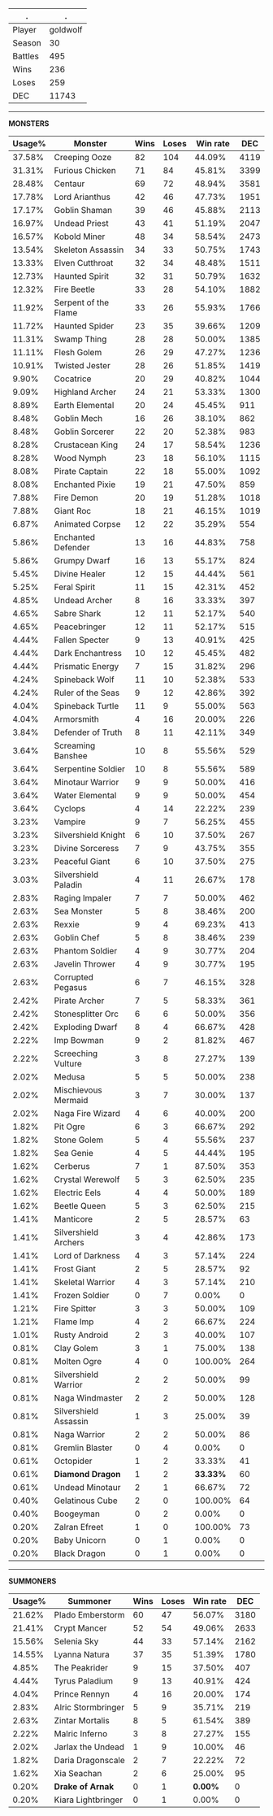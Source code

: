 .|.
|-|-
Player|goldwolf
Season|30
Battles|495
Wins|236
Loses|259
DEC|11743

---
**MONSTERS**

Usage%|Monster|Wins|Loses|Win rate|DEC|
-|-|-|-|-|-|
37.58%|Creeping Ooze|82|104|44.09%|4119|
31.31%|Furious Chicken|71|84|45.81%|3399|
28.48%|Centaur|69|72|48.94%|3581|
17.78%|Lord Arianthus|42|46|47.73%|1951|
17.17%|Goblin Shaman|39|46|45.88%|2113|
16.97%|Undead Priest|43|41|51.19%|2047|
16.57%|Kobold Miner|48|34|58.54%|2473|
13.54%|Skeleton Assassin|34|33|50.75%|1743|
13.33%|Elven Cutthroat|32|34|48.48%|1511|
12.73%|Haunted Spirit|32|31|50.79%|1632|
12.32%|Fire Beetle|33|28|54.10%|1882|
11.92%|Serpent of the Flame|33|26|55.93%|1766|
11.72%|Haunted Spider|23|35|39.66%|1209|
11.31%|Swamp Thing|28|28|50.00%|1385|
11.11%|Flesh Golem|26|29|47.27%|1236|
10.91%|Twisted Jester|28|26|51.85%|1419|
9.90%|Cocatrice|20|29|40.82%|1044|
9.09%|Highland Archer|24|21|53.33%|1300|
8.89%|Earth Elemental|20|24|45.45%|911|
8.48%|Goblin Mech|16|26|38.10%|862|
8.48%|Goblin Sorcerer|22|20|52.38%|983|
8.28%|Crustacean King|24|17|58.54%|1236|
8.28%|Wood Nymph|23|18|56.10%|1115|
8.08%|Pirate Captain|22|18|55.00%|1092|
8.08%|Enchanted Pixie|19|21|47.50%|859|
7.88%|Fire Demon|20|19|51.28%|1018|
7.88%|Giant Roc|18|21|46.15%|1019|
6.87%|Animated Corpse|12|22|35.29%|554|
5.86%|Enchanted Defender|13|16|44.83%|758|
5.86%|Grumpy Dwarf|16|13|55.17%|824|
5.45%|Divine Healer|12|15|44.44%|561|
5.25%|Feral Spirit|11|15|42.31%|452|
4.85%|Undead Archer|8|16|33.33%|397|
4.65%|Sabre Shark|12|11|52.17%|540|
4.65%|Peacebringer|12|11|52.17%|515|
4.44%|Fallen Specter|9|13|40.91%|425|
4.44%|Dark Enchantress|10|12|45.45%|482|
4.44%|Prismatic Energy|7|15|31.82%|296|
4.24%|Spineback Wolf|11|10|52.38%|533|
4.24%|Ruler of the Seas|9|12|42.86%|392|
4.04%|Spineback Turtle|11|9|55.00%|563|
4.04%|Armorsmith|4|16|20.00%|226|
3.84%|Defender of Truth|8|11|42.11%|349|
3.64%|Screaming Banshee|10|8|55.56%|529|
3.64%|Serpentine Soldier|10|8|55.56%|589|
3.64%|Minotaur Warrior|9|9|50.00%|416|
3.64%|Water Elemental|9|9|50.00%|454|
3.64%|Cyclops|4|14|22.22%|239|
3.23%|Vampire|9|7|56.25%|455|
3.23%|Silvershield Knight|6|10|37.50%|267|
3.23%|Divine Sorceress|7|9|43.75%|355|
3.23%|Peaceful Giant|6|10|37.50%|275|
3.03%|Silvershield Paladin|4|11|26.67%|178|
2.83%|Raging Impaler|7|7|50.00%|462|
2.63%|Sea Monster|5|8|38.46%|200|
2.63%|Rexxie|9|4|69.23%|413|
2.63%|Goblin Chef|5|8|38.46%|239|
2.63%|Phantom Soldier|4|9|30.77%|204|
2.63%|Javelin Thrower|4|9|30.77%|195|
2.63%|Corrupted Pegasus|6|7|46.15%|328|
2.42%|Pirate Archer|7|5|58.33%|361|
2.42%|Stonesplitter Orc|6|6|50.00%|356|
2.42%|Exploding Dwarf|8|4|66.67%|428|
2.22%|Imp Bowman|9|2|81.82%|467|
2.22%|Screeching Vulture|3|8|27.27%|139|
2.02%|Medusa|5|5|50.00%|238|
2.02%|Mischievous Mermaid|3|7|30.00%|137|
2.02%|Naga Fire Wizard|4|6|40.00%|200|
1.82%|Pit Ogre|6|3|66.67%|292|
1.82%|Stone Golem|5|4|55.56%|237|
1.82%|Sea Genie|4|5|44.44%|195|
1.62%|Cerberus|7|1|87.50%|353|
1.62%|Crystal Werewolf|5|3|62.50%|235|
1.62%|Electric Eels|4|4|50.00%|189|
1.62%|Beetle Queen|5|3|62.50%|215|
1.41%|Manticore|2|5|28.57%|63|
1.41%|Silvershield Archers|3|4|42.86%|173|
1.41%|Lord of Darkness|4|3|57.14%|224|
1.41%|Frost Giant|2|5|28.57%|92|
1.41%|Skeletal Warrior|4|3|57.14%|210|
1.41%|Frozen Soldier|0|7|0.00%|0|
1.21%|Fire Spitter|3|3|50.00%|109|
1.21%|Flame Imp|4|2|66.67%|224|
1.01%|Rusty Android|2|3|40.00%|107|
0.81%|Clay Golem|3|1|75.00%|138|
0.81%|Molten Ogre|4|0|100.00%|264|
0.81%|Silvershield Warrior|2|2|50.00%|99|
0.81%|Naga Windmaster|2|2|50.00%|128|
0.81%|Silvershield Assassin|1|3|25.00%|39|
0.81%|Naga Warrior|2|2|50.00%|86|
0.81%|Gremlin Blaster|0|4|0.00%|0|
0.61%|Octopider|1|2|33.33%|41|
0.61%|**Diamond Dragon**|1|2|**33.33%**|60|
0.61%|Undead Minotaur|2|1|66.67%|72|
0.40%|Gelatinous Cube|2|0|100.00%|64|
0.40%|Boogeyman|0|2|0.00%|0|
0.20%|Zalran Efreet|1|0|100.00%|73|
0.20%|Baby Unicorn|0|1|0.00%|0|
0.20%|Black Dragon|0|1|0.00%|0|

---
**SUMMONERS**

Usage%|Summoner|Wins|Loses|Win rate|DEC|
-|-|-|-|-|-|
21.62%|Plado Emberstorm|60|47|56.07%|3180|
21.41%|Crypt Mancer|52|54|49.06%|2633|
15.56%|Selenia Sky|44|33|57.14%|2162|
14.55%|Lyanna Natura|37|35|51.39%|1780|
4.85%|The Peakrider|9|15|37.50%|407|
4.44%|Tyrus Paladium|9|13|40.91%|424|
4.04%|Prince Rennyn|4|16|20.00%|174|
2.83%|Alric Stormbringer|5|9|35.71%|219|
2.63%|Zintar Mortalis|8|5|61.54%|389|
2.22%|Malric Inferno|3|8|27.27%|155|
2.02%|Jarlax the Undead|1|9|10.00%|46|
1.82%|Daria Dragonscale|2|7|22.22%|72|
1.62%|Xia Seachan|2|6|25.00%|95|
0.20%|**Drake of Arnak**|0|1|**0.00%**|0|
0.20%|Kiara Lightbringer|0|1|0.00%|0|
